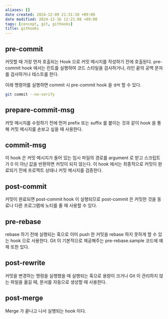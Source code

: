```yaml
---
aliases: []
date created: 2024-12-09 21:31:10 +09:00
date modified: 2024-12-16 12:21:08 +09:00
tags: [concept, git, githooks]
title: githooks
---
```


## pre-commit

커밋할 때 가장 먼저 호출되는 Hook 으로 커밋 메시지를 작성하기 전에 호출된다. pre-commit hook 에서는 린트를 실행하여 코드 스타일을 검사하거나, 라인 끝의 공백 문자를 검사하거나 테스트를 한다.

아래 명령어를 실행하면 commit 시 pre-commit hook 을 `생략` 할 수 있다.

```bash
git commit --no-verify
```

## prepare-commit-msg

커밋 메시지를 수정하기 전에 먼저 prefix 또는 suffix 를 붙이는 것과 같이 hook 을 통해 커밋 메시지를 손보고 싶을 때 사용한다.

## commit-msg

이 hook 은 커밋 메시지가 들어 있는 임시 파일의 경로를 argument 로 받고 스크립트가 0 이 아닌 값을 반환하면 커밋이 되지 않는다. 이 hook 에서는 최종적으로 커밋이 완료되기 전에 프로젝트 상태나 커밋 메시지를 검증한다.

## post-commit

커밋이 완료되면 post-commit hook 이 실행되므로 post-commit 은 커밋한 것을 동료나 다른 프로그램에 노티를 줄 때 사용할 수 있다.

## pre-rebase

rebase 하기 전에 실행되는 훅으로 이미 push 한 커밋을 rebase 하지 못하게 할 수 있는 hook 으로 사용한다. Git 이 기본적으로 제공해주는 pre-rebase.sample 코드에 예제 또한 있다.

## post-rewrite

커밋을 변경하는 명령을 실행했을 때 실행되는 훅으로 용량이 크거나 Git 이 관리하지 않는 파일을 옮길 때, 문서를 자동으로 생성할 때 사용한다.

## post-merge

Merge 가 끝나고 나서 실행되는 hook 이다.
